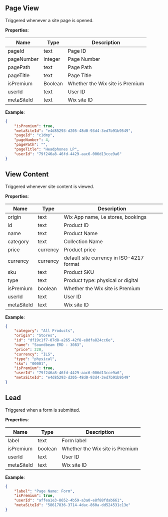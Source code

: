 ## Page View

Triggered whenever a site page is opened.

**Properties**:

|Name|Type|Description|  
|---|---|---|  
|pageId|text|Page ID|
|pageNumber|integer|Page Number|
|pagePath|text|Page Path|
|pageTitle|text|Page Title|
|isPremium|Boolean|Whether the Wix site is Premium|  
|userId|text|User ID|  
|metaSiteId|text|Wix site ID|

**Example**:
```JSON
{
    "isPremium": true,
    "metaSiteId": "e4d85293-d205-48d0-93d4-3ed7b91b9549",
    "pageId": "c1dmp",
    "pageNumber": 4,
    "pagePath": "",
    "pageTitle": "Headphones LP",
    "userId": "79f246a8-46fd-4429-aac6-006d13cce9a6"
}
```

## View Content

Triggered whenever site content is viewed.

**Properties**:

|Name|Type|Description|  
|---|---|---|  
|origin|text|Wix App name, i.e stores, bookings |
|id|text|Product ID|
|name|text|Product Name|
|category|text|Collection Name|
|price|currency|Product price|
|currency|currency|default site currency in ISO-4217 format|
|sku|text|Product SKU|
|type|text|Product type: physical or digital|
|isPremium|boolean|Whether the Wix site is Premium|
|userId|text|User ID|
|metaSiteId|text|Wix site ID|

**Example**:
```JSON
{
    "category": "All Products",
    "origin": "Stores",
    "id": "df19c1f7-07d8-a265-42f8-e8dfa824cc6e",
    "name": "Soundbeam ERD - 3083",
    "price": 220,
    "currency": "ILS",
    "type": "physical",
    "sku": "00001",
    "isPremium": true,
    "userId": "79f246a8-46fd-4429-aac6-006d13cce9a6",
    "metaSiteId": "e4d85293-d205-48d0-93d4-3ed7b91b9549"      
}
```

## Lead

Triggered when a form is submitted.

**Properties**:

|Name|Type|Description|  
|---|---|---|  
|label|text|Form label|
|isPremium|boolean|Whether the Wix site is Premium|
|userId|text|User ID|
|metaSiteId|text|Wix site ID|

**Example**:
```JSON
{
    "label": "Page Name: Form",
    "isPremium": true,
    "userId": "affea1e3-8652-4b59-a3a0-e8f88fdab661",
    "metaSiteId": "58617836-3714-4dac-860a-dd524531c13e"
}
```
